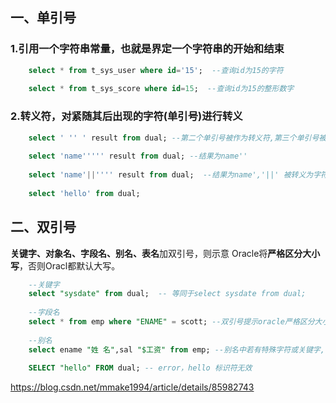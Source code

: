 ## 一、单引号

### 1.引用一个字符串常量，也就是界定一个字符串的开始和结束

```sql
    select * from t_sys_user where id='15';  --查询id为15的字符
    
    select * from t_sys_score where id=15;  --查询id为15的整形数字
```

### 2.转义符，对紧随其后出现的字符(单引号)进行转义

```sql
    select ' '' ' result from dual; --第二个单引号被作为转义符,第三个单引号被转义.结果为 '
    
    select 'name''''' result from dual; --结果为name''
    
    select 'name'||'''' result from dual;  --结果为name','||' 被转义为字符拼接
    
    select 'hello' from dual;
```

## 二、双引号

**关键字、对象名、字段名、别名、表名**加双引号，则示意 Oracle将**严格区分大小写**，否则Oracl都默认大写。 

```sql
    --关键字
    select "sysdate" from dual;  -- 等同于select sysdate from dual; 
    
    --字段名 
    select * from emp where "ENAME" = scott; --双引号提示oracle严格区分大小写,ename将报错
    
    --别名
    select ename "姓 名",sal "$工资" from emp; --别名中若有特殊字符或关键字,需要双引号包住
    
    SELECT "hello" FROM dual; -- error，hello 标识符无效
```

https://blog.csdn.net/mmake1994/article/details/85982743















